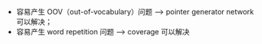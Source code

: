 * 容易产生 OOV（out-of-vocabulary）问题 --> pointer generator network可以解决；
* 容易产生 word repetition 问题 --> coverage 可以解决